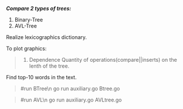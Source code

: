 ***Сompare 2 types of trees:***


1) Binary-Tree
2) AVL-Tree

Realize lexicographics dictionary.

To plot graphics:

> 1. Dependence Quantity of operations(compare||inserts) on the lenth of the tree.

Find top-10 words in the text.

> #run BTree\n
> go run auxiliary.go Btree.go

> #run AVL\n
> go run auxiliary.go AVLtree.go

